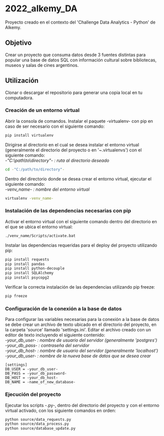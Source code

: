 # 2022_alkemy_DA

Proyecto creado en el contexto del 'Challenge Data Analytics - Python' de Alkemy.

## Objetivo

Crear un proyecto que consuma datos desde 3 fuentes distintas para popular una base de datos SQL con información cultural sobre bibliotecas, museos y salas de cines argentinos.

## Utilización

Clonar o descargar el repositorio para generar una copia local en tu computadora.

### Creación de un entorno virtual

Abrir la consola de comandos. Instalar el paquete -virtualenv- con pip en caso de ser necesario con el siguiente comando:

```bash
pip install virtualenv
```

Dirigirse al directorio en el cual se desea instalar el entorno virtual (generalmente el directorio del proyecto o en '~\.virtualenvs') con el siguiente comando: <br>
*-"C:\path\to\directory"- : ruta al directorio deseado*

```bash
cd -"C:/path/to/directory"-
```

Dentro del directorio donde se desea crear el entorno virtual, ejecutar el siguiente comando: <br>
*-venv_name- : nombre del entorno virtual*

```bash
virtualenv -venv_name-
```

### Instalación de las dependencias necesarias con pip

Activar el entorno virtual con el siguiente comando dentro del directorio en el que se ubica el entorno virtual:

```bash
./venv_name/Scripts/activate.bat
```

Instalar las dependencias requeridas para el deploy del proyecto utilizando pip:

```bash
pip install requests
pip install pandas
pip install python-decouple
pip install SQLAlchemy
pip install psycopg2
```

Verificar la correcta instalación de las dependencias utilizando pip freeze:

```bash
pip freeze
```

### Configuración de la conexión a la base de datos

Para configurar las variables necesarias para la conexión a la base de datos se debe crear un archivo de texto ubicado en el directorio del proyecto, en la carpeta 'source' llamado 'settings.ini'. Editar el archivo creado con un editor de texto incluyendo el siguiente contenido:<br>
*-your_db_user- : nombre de usuario del servidor (generalmente 'postgres')* <br>
*-your_db_pass- : contraseña del servidor* <br>
*-your_db_host- : nombre de usuario del servidor (generalmente 'localhost')* <br>
*-your_db_user- : nombre de la nueva base de datos que se desea crear*

```notepad
[settings]
DB_USER = -your_db_user-
DB_PASS = -your_db_password-
DB_HOST = -your_db_host-
DB_NAME = -name_of_new_database-
```

### Ejecución del proyecto

Ejecutar los scripts -.py-, dentro del directorio del proyecto y con el entorno virtual activado, con los siguiente comandos en orden:

```bash
python source/data_requests.py
python source/data_process.py
python source/database_update.py
```
